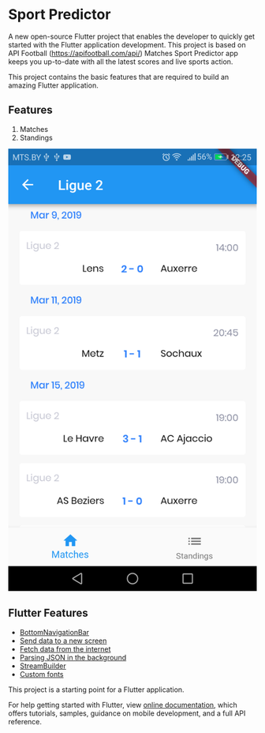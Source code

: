 # Sport Predictor

A new open-source Flutter project that enables the developer to quickly get started with the Flutter application development. This project is based on API Football (https://apifootball.com/api/)
Matches
Sport Predictor app keeps you up-to-date with all the latest scores and live sports action.

This project contains the basic features that are required to build an amazing Flutter application.

## Features

1. Matches
2. Standings

![](https://github.com/valerybodak/sport-predictor/blob/master/screenshots/screenshot_matches.png?raw=true|width=200)

## Flutter Features
- [BottomNavigationBar](https://docs.flutter.io/flutter/material/BottomNavigationBar-class.html)
- [Send data to a new screen](https://flutter.dev/docs/cookbook/navigation/passing-data)
- [Fetch data from the internet](https://flutter.dev/docs/cookbook/networking/fetch-data)
- [Parsing JSON in the background](https://flutter.dev/docs/cookbook/networking/background-parsing)
- [StreamBuilder](https://docs.flutter.io/flutter/widgets/StreamBuilder-class.html)
- [Custom fonts](https://flutter.dev/docs/cookbook/design/fonts)

This project is a starting point for a Flutter application.

For help getting started with Flutter, view 
[online documentation](https://flutter.io/docs), which offers tutorials, 
samples, guidance on mobile development, and a full API reference.
